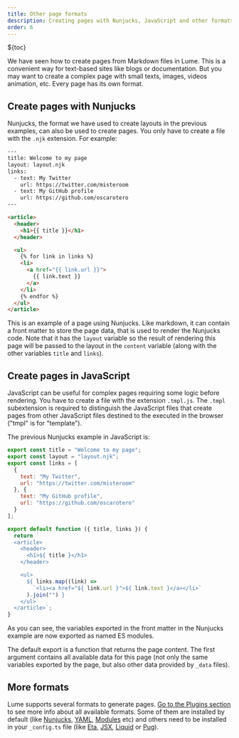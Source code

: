 ```yaml
---
title: Other page formats
description: Creating pages with Nunjucks, JavaScript and other formats
order: 6
---
```


${toc}

We have seen how to create pages from Markdown files in Lume. This is a
convenient way for text-based sites like blogs or documentation. But you may
want to create a complex page with small texts, images, videos animation, etc.
Every page has its own format.

## Create pages with Nunjucks

Nunjucks, the format we have used to create layouts in the previous examples,
can also be used to create pages. You only have to create a file with the `.njk`
extension. For example:

<lume-code>

```html {title="nunjucks-page.njk"}
---
title: Welcome to my page
layout: layout.njk
links:
  - text: My Twitter
    url: https://twitter.com/misteroom
  - text: My GitHub profile
    url: https://github.com/oscarotero
---

<article>
  <header>
    <h1>{{ title }}</h1>
  </header>

  <ul>
    {% for link in links %}
    <li>
      <a href="{{ link.url }}">
        {{ link.text }}
      </a>
    </li>
    {% endfor %}
  </ul>
</article>
```

</lume-code>

This is an example of a page using Nunjucks. Like markdown, it can contain a
front matter to store the page data, that is used to render the Nunjucks code.
Note that it has the `layout` variable so the result of rendering this page will
be passed to the layout in the `content` variable (along with the other
variables `title` and `links`).

## Create pages in JavaScript

JavaScript can be useful for complex pages requiring some logic before
rendering. You have to create a file with the extension `.tmpl.js`. The `.tmpl`
subextension is required to distinguish the JavaScript files that create pages
from other JavaScript files destined to the executed in the browser ("tmpl" is
for "template").

The previous Nunjucks example in JavaScript is:

<lume-code>

```js { title="complex-page.tmpl.js" }
export const title = "Welcome to my page";
export const layout = "layout.njk";
export const links = [
  {
    text: "My Twitter",
    url: "https://twitter.com/misteroom"
  }, {
    text: "My GitHub profile",
    url: "https://github.com/oscarotero"
  }
];

export default function ({ title, links }) {
  return `
  <article>
    <header>
      <h1>${ title }</h1>
    </header>

    <ul>
      ${ links.map((link) =>
        `<li><a href="${ link.url }">${ link.text }</a></li>`
      ).join("") }
    </ul>
  </article>`;
}
```

</lume-code>

As you can see, the variables exported in the front matter in the Nunjucks
example are now exported as named ES modules.

The default export is a function that returns the page content. The first
argument contains all available data for this page (not only the same variables
exported by the page, but also other data provided by `_data` files).

## More formats

Lume supports several formats to generate pages.
[Go to the Plugins section](/plugins/?status=all&data_format=on&template_engine=on)
to see more info about all available formats. Some of them are installed by
default (like [Nunjucks](/plugins/nunjucks.md), [YAML](/plugins/yaml.md),
[Modules](/plugins/modules.md) etc) and others need to be installed in your
`_config.ts` file (like [Eta](/plugins/eta.md), [JSX](/plugins/jsx.md),
[Liquid](/plugins/liquid.md) or [Pug](/plugins/pug.md)).
